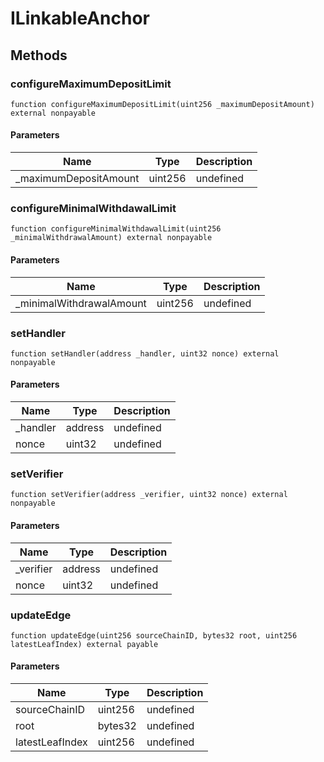 # ILinkableAnchor









## Methods

### configureMaximumDepositLimit

```solidity
function configureMaximumDepositLimit(uint256 _maximumDepositAmount) external nonpayable
```





#### Parameters

| Name | Type | Description |
|---|---|---|
| _maximumDepositAmount | uint256 | undefined

### configureMinimalWithdawalLimit

```solidity
function configureMinimalWithdawalLimit(uint256 _minimalWithdrawalAmount) external nonpayable
```





#### Parameters

| Name | Type | Description |
|---|---|---|
| _minimalWithdrawalAmount | uint256 | undefined

### setHandler

```solidity
function setHandler(address _handler, uint32 nonce) external nonpayable
```





#### Parameters

| Name | Type | Description |
|---|---|---|
| _handler | address | undefined
| nonce | uint32 | undefined

### setVerifier

```solidity
function setVerifier(address _verifier, uint32 nonce) external nonpayable
```





#### Parameters

| Name | Type | Description |
|---|---|---|
| _verifier | address | undefined
| nonce | uint32 | undefined

### updateEdge

```solidity
function updateEdge(uint256 sourceChainID, bytes32 root, uint256 latestLeafIndex) external payable
```





#### Parameters

| Name | Type | Description |
|---|---|---|
| sourceChainID | uint256 | undefined
| root | bytes32 | undefined
| latestLeafIndex | uint256 | undefined




